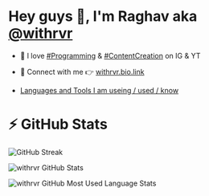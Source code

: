 # Hey guys 👋, I'm Raghav aka [@withrvr][connect-with-me]

-   🧠 I love [#Programming][connect-with-me] & [#ContentCreation][connect-with-me] on IG & YT

-   🤝 Connect with me 👉 [withrvr.bio.link][connect-with-me]

-   [Languages and Tools I am useing / used / know](./languages_and_tools.md)

# ⚡ GitHub Stats</summary>

![GitHub Streak](https://github-readme-streak-stats.herokuapp.com?user=withrvr&theme=dark&border_radius=14.7&date_format=j%20M%5B%20Y%5D)

![withrvr GitHub Stats](https://github-readme-stats.vercel.app/api?username=withrvr&show_icons=true&theme=dark)

![withrvr GitHub Most Used Language Stats](https://github-readme-stats.vercel.app/api/top-langs/?username=withrvr&langs_count=10&layout=compact&theme=dark)

<!--- ........... End .......... and now ............... declaration of variables ............ -->

[connect-with-me]: https://withrvr.bio.link
